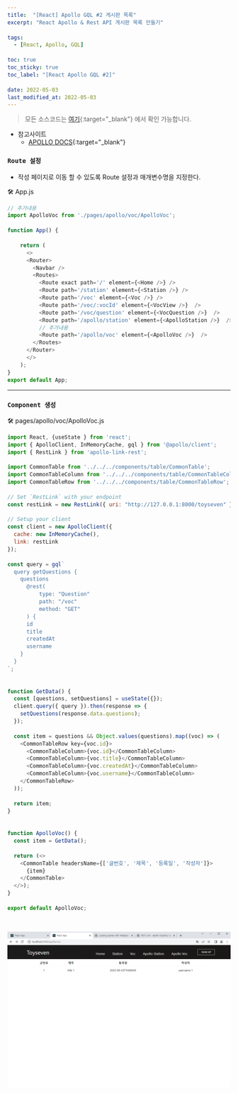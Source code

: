```yaml
---
title:  "[React] Apollo GQL #2 게시판 목록"
excerpt: "React Apollo & Rest API 게시판 목록 만들기"

tags:
  - [React, Apollo, GQL]

toc: true
toc_sticky: true
toc_label: "[React Apollo GQL #2]"
 
date: 2022-05-03
last_modified_at: 2022-05-03
---
```


> 모든 소스코드는 [여기](https://github.com/ymkmoon/toyseven-react){:target="_blank"} 에서 확인 가능합니다.

- 참고사이트
  - [APOLLO DOCS](https://www.apollographql.com/docs/react/api/link/apollo-link-rest/){:target="_blank"}
  


### ``Route 설정``

- 작성 페이지로 이동 할 수 있도록 Route 설정과 매개변수명을 지정한다.

🛠 App.js

```js
// 추가내용
import ApolloVoc from './pages/apollo/voc/ApolloVoc';

function App() {

    return (
      <>
      <Router>
        <Navbar />
        <Routes>
          <Route exact path='/' element={<Home />} />
          <Route path='/station' element={<Station />} />
          <Route path='/voc' element={<Voc />} />
          <Route path='/voc/:vocId' element={<VocView />}  />
          <Route path='/voc/question' element={<VocQuestion />}  />
          <Route path='/apollo/station' element={<ApolloStation />}  />
          // 추가내용
          <Route path='/apollo/voc' element={<ApolloVoc />}  />
        </Routes>
      </Router>
      </>
    );
}
export default App;
```

<hr/>

### ``Component 생성``

🛠 pages/apollo/voc/ApolloVoc.js

```js
import React, {useState } from 'react';
import { ApolloClient, InMemoryCache, gql } from '@apollo/client';
import { RestLink } from 'apollo-link-rest';

import CommonTable from '../../../components/table/CommonTable';
import CommonTableColumn from '../../../components/table/CommonTableColumn';
import CommonTableRow from '../../../components/table/CommonTableRow';

// Set `RestLink` with your endpoint
const restLink = new RestLink({ uri: "http://127.0.0.1:8000/toyseven" });

// Setup your client
const client = new ApolloClient({
  cache: new InMemoryCache(),
  link: restLink
});

const query = gql`
  query getQuestions {
    questions 
      @rest(
          type: "Question" 
          path: "/voc" 
          method: "GET"
      ) {
      id
      title
      createdAt
      username
    }
  }
`;


function GetData() {
  const [questions, setQuestions] = useState({});
  client.query({ query }).then(response => {
    setQuestions(response.data.questions);
  });

  const item = questions && Object.values(questions).map((voc) => (
    <CommonTableRow key={voc.id}>
      <CommonTableColumn>{voc.id}</CommonTableColumn>
      <CommonTableColumn>{voc.title}</CommonTableColumn>
      <CommonTableColumn>{voc.createdAt}</CommonTableColumn>
      <CommonTableColumn>{voc.username}</CommonTableColumn>
    </CommonTableRow>
  ));

  return item;
}


function ApolloVoc() {
  const item = GetData();

  return (<>
    <CommonTable headersName={['글번호', '제목', '등록일', '작성자']}>
      {item}
    </CommonTable>
  </>);
}
  
export default ApolloVoc;
```
<br>

![React](/assets/image/react/React_toyseven_react_11.PNG)

<br>


